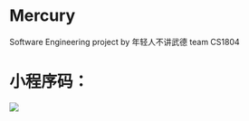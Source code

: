# Mercury

Software Engineering project by 年轻人不讲武德 team CS1804

# 小程序码：
<image src="https://pic.downk.cc/item/5fe858073ffa7d37b3cddcdb.png"/>
